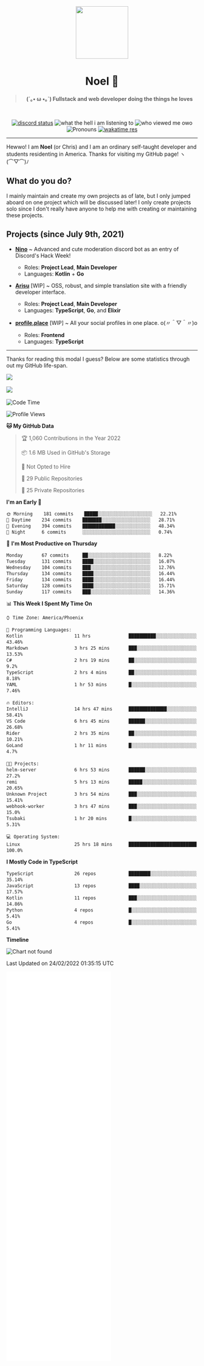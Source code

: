 <div align='center'>
  <div align='center'>
    <img
      src='https://cdn.floofy.dev/art/icons/icon_cinnamonserval.png'
      width='138'
      height='138'
    />
  </div>
  <h1>Noel 🐾</h1>
  <blockquote><strong>(´｡• ω •｡`) Fullstack and web developer doing the things he loves</strong></blockquote>

  <br />

  <a href='https://discord.com/users/280158289667555328' target='_blank'><img alt="discord status" src="https://dev.discordprofiles.me/badge/status/280158289667555328" /></a>
  <img alt="what the hell i am listening to" src="https://dev.discordprofiles.me/badge/spotify/280158289667555328" />
  <img alt="who viewed me owo" src="https://komarev.com/ghpvc/?username=auguwu" />
  <img alt='Pronouns' src='https://img.shields.io/endpoint?url=https://pronoundb.org/shields/6004d014406af11e4593a013' />
  <a href="https://wakatime.com/@auguwu" target='_blank'>
    <img alt='wakatime res' src='https://wakatime.com/badge/user/89736485-42ec-4c0f-a2f3-481db74514dc.svg' />
  </a>
</div>

<hr />

Hewwo! I am **Noel** (or Chris) and I am an ordinary self-taught developer and students residenting in America. Thanks for visiting my GitHub page! ヽ(⌒▽⌒)ﾉ

## What do you do?
I mainly maintain and create my own projects as of late, but I only jumped aboard on one project which will be discussed later! I only create projects
solo since I don't really have anyone to help me with creating or maintaining these projects.

## Projects (since July 9th, 2021)
- [**Nino**](https://nino.sh) ~ Advanced and cute moderation discord bot as an entry of Discord's Hack Week!
  - Roles: **Project Lead**, **Main Developer**
  - Languages: **Kotlin** + **Go**

- [**Arisu**](https://arisu.land) [WIP] ~ OSS, robust, and simple translation site with a friendly developer interface.
  - Roles: **Project Lead**, **Main Developer**
  - Languages: **TypeScript**, **Go**, and **Elixir**

- [**profile.place**](https://profile.place) [WIP] ~ All your social profiles in one place. o(〃＾▽＾〃)o
  - Roles: **Frontend**
  - Languages: **TypeScript**

---

Thanks for reading this modal I guess? Below are some statistics through out my GitHub life-span.

![](https://github-readme-stats.vercel.app/api?username=auguwu&count_private=true&show_icons=true&theme=gruvbox)

![](https://github-readme-stats.vercel.app/api/top-langs/?username=auguwu&layout=compact&theme=gruvbox)

<!--START_SECTION:waka-->
![Code Time](http://img.shields.io/badge/Code%20Time-2%2C761%20hrs%2025%20mins-blue)

![Profile Views](http://img.shields.io/badge/Profile%20Views-76-blue)

**🐱 My GitHub Data** 

> 🏆 1,060 Contributions in the Year 2022
 > 
> 📦 1.6 MB Used in GitHub's Storage 
 > 
> 🚫 Not Opted to Hire
 > 
> 📜 29 Public Repositories 
 > 
> 🔑 25 Private Repositories  
 > 
**I'm an Early 🐤** 

```text
🌞 Morning    181 commits    █████░░░░░░░░░░░░░░░░░░░░   22.21% 
🌆 Daytime    234 commits    ███████░░░░░░░░░░░░░░░░░░   28.71% 
🌃 Evening    394 commits    ████████████░░░░░░░░░░░░░   48.34% 
🌙 Night      6 commits      ░░░░░░░░░░░░░░░░░░░░░░░░░   0.74%

```
📅 **I'm Most Productive on Thursday** 

```text
Monday       67 commits     ██░░░░░░░░░░░░░░░░░░░░░░░   8.22% 
Tuesday      131 commits    ████░░░░░░░░░░░░░░░░░░░░░   16.07% 
Wednesday    104 commits    ███░░░░░░░░░░░░░░░░░░░░░░   12.76% 
Thursday     134 commits    ████░░░░░░░░░░░░░░░░░░░░░   16.44% 
Friday       134 commits    ████░░░░░░░░░░░░░░░░░░░░░   16.44% 
Saturday     128 commits    ████░░░░░░░░░░░░░░░░░░░░░   15.71% 
Sunday       117 commits    ███░░░░░░░░░░░░░░░░░░░░░░   14.36%

```


📊 **This Week I Spent My Time On** 

```text
⌚︎ Time Zone: America/Phoenix

💬 Programming Languages: 
Kotlin                   11 hrs              ██████████░░░░░░░░░░░░░░░   43.46% 
Markdown                 3 hrs 25 mins       ███░░░░░░░░░░░░░░░░░░░░░░   13.53% 
C#                       2 hrs 19 mins       ██░░░░░░░░░░░░░░░░░░░░░░░   9.2% 
TypeScript               2 hrs 4 mins        ██░░░░░░░░░░░░░░░░░░░░░░░   8.18% 
YAML                     1 hr 53 mins        █░░░░░░░░░░░░░░░░░░░░░░░░   7.46%

🔥 Editors: 
IntelliJ                 14 hrs 47 mins      ██████████████░░░░░░░░░░░   58.41% 
VS Code                  6 hrs 45 mins       ██████░░░░░░░░░░░░░░░░░░░   26.68% 
Rider                    2 hrs 35 mins       ██░░░░░░░░░░░░░░░░░░░░░░░   10.21% 
GoLand                   1 hr 11 mins        █░░░░░░░░░░░░░░░░░░░░░░░░   4.7%

🐱‍💻 Projects: 
helm-server              6 hrs 53 mins       ██████░░░░░░░░░░░░░░░░░░░   27.2% 
remi                     5 hrs 13 mins       █████░░░░░░░░░░░░░░░░░░░░   20.65% 
Unknown Project          3 hrs 54 mins       ███░░░░░░░░░░░░░░░░░░░░░░   15.41% 
webhook-worker           3 hrs 47 mins       ███░░░░░░░░░░░░░░░░░░░░░░   15.0% 
Tsubaki                  1 hr 20 mins        █░░░░░░░░░░░░░░░░░░░░░░░░   5.31%

💻 Operating System: 
Linux                    25 hrs 18 mins      █████████████████████████   100.0%

```

**I Mostly Code in TypeScript** 

```text
TypeScript               26 repos            ████████░░░░░░░░░░░░░░░░░   35.14% 
JavaScript               13 repos            ████░░░░░░░░░░░░░░░░░░░░░   17.57% 
Kotlin                   11 repos            ███░░░░░░░░░░░░░░░░░░░░░░   14.86% 
Python                   4 repos             █░░░░░░░░░░░░░░░░░░░░░░░░   5.41% 
Go                       4 repos             █░░░░░░░░░░░░░░░░░░░░░░░░   5.41%

```


**Timeline**

![Chart not found](https://raw.githubusercontent.com/auguwu/auguwu/master/charts/bar_graph.png) 


 Last Updated on 24/02/2022 01:35:15 UTC
<!--END_SECTION:waka-->

![](./github-metrics.svg)
